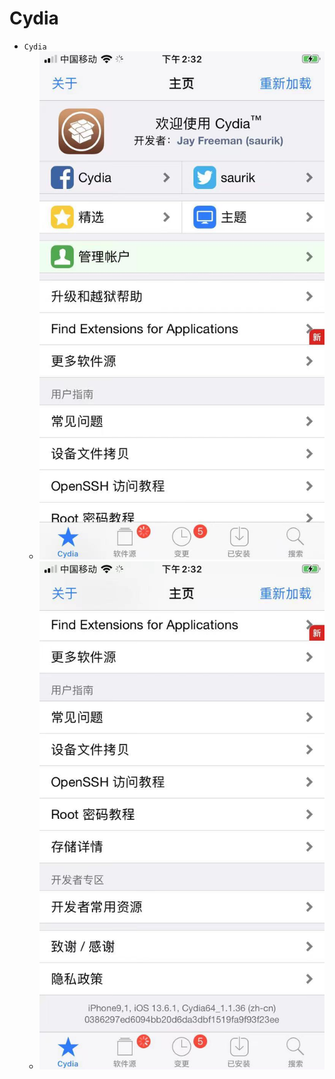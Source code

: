 # Cydia

* `Cydia`
  * ![cydia_ui_cydia_1](../../assets/img/cydia_ui_cydia_1.jpg)
  * ![cydia_ui_cydia_2](../../assets/img/cydia_ui_cydia_2.jpg)
